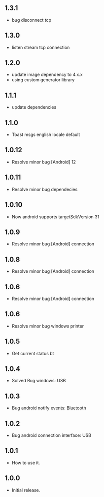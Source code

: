 ## 1.3.1

* bug disconnect tcp

## 1.3.0

* listen stream tcp connection

## 1.2.0

* update image dependency to 4.x.x
* using custom generator library

## 1.1.1

* update dependencies

## 1.1.0

* Toast msgs english locale default

## 1.0.12

* Resolve minor bug [Android] 12

## 1.0.11

* Resolve minor bug dependecies

## 1.0.10

* Now android supports targetSdkVersion 31

## 1.0.9

* Resolve minor bug [Android] connection

## 1.0.8

* Resolve minor bug [Android] connection

## 1.0.6

* Resolve minor bug [Android] connection

## 1.0.6

* Resolve minor bug windows printer

## 1.0.5

* Get current status bt

## 1.0.4

* Solved Bug windows: USB

## 1.0.3

* Bug android notify events: Bluetooth 

## 1.0.2

* Bug android connection interface: USB 

## 1.0.1

* How to use it.

## 1.0.0

* Initial release.
